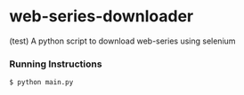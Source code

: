 # web-series-downloader 
(test)
A python script to download web-series using selenium

### Running Instructions

```
$ python main.py
```
